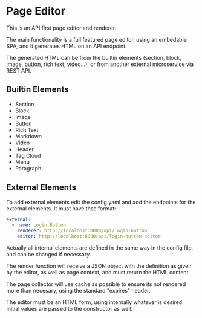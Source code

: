 # Page Editor

This is an API first page editor and renderer.

The main functionality is a full featured page editor, using an embedable SPA, and it generates
HTML on an API endpoint.

The generated HTML can be from the builtin elements (section, block, image, button, rich text,
video...), or from another external microservice via REST API.

## Builtin Elements

- Section
- Block
- Image
- Button
- Rich Text
- Markdown
- Video
- Header
- Tag Cloud
- Menu
- Paragraph

## External Elements

To add external elements edit the config.yaml and add the endpoints for the external elements. It
must have thse format:

```yaml
external:
  - name: Login Button
    renderer: http://localhost:8080/api/login-button
    editor: http://localhost:8080/api/login-button-editor
```

Actually all internal elements are defined in the same way in the config file, and can be changed
if necessary.

The render function will receive a JSON object with the definition as given by the editor, as well
as page context, and must return the HTML content.

The page collector will use cache as possible to ensure its not rendered more than necesary, using
the standard "expires" header.

The editor must be an HTML form, using internally whatever is desired. Initial values are passed
to the constructor as well.
